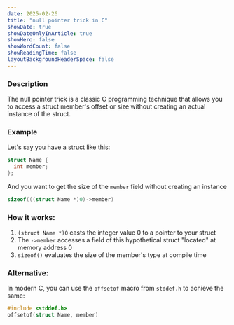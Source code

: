 ```yaml
---
date: 2025-02-26
title: "null pointer trick in C"
showDate: true
showDateOnlyInArticle: true
showHero: false
showWordCount: false
showReadingTime: false
layoutBackgroundHeaderSpace: false
---
```


### Description

The null pointer trick is a classic C programming technique that allows you to
access a struct member's offset or size without creating an actual instance of
the struct.

### Example

Let's say you have a struct like this:

```c
struct Name {
  int member;
};
```

And you want to get the size of the `member` field without creating an instance

```c
sizeof(((struct Name *)0)->member)
```

### How it works:

1. `(struct Name *)0` casts the integer value 0 to a pointer to your struct
2. The `->member` accesses a field of this hypothetical struct "located" at
   memory address 0
3. `sizeof()` evaluates the size of the member's type at compile time

### Alternative:

In modern C, you can use the `offsetof` macro from `stddef.h` to achieve the same:

```c
#include <stddef.h>
offsetof(struct Name, member)
```
